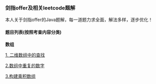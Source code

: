 ### 剑指offer及相关leetcode题解

本人关于剑指offer的Java题解，每一道题力求全面，解法多样，逐步优化！

#### 题目列表(按照考查内容分类)

**数组**

[1. 二维数组中的查找](https://github.com/ustblc/Offer-coming/blob/master/code/二维数组的查找.md)

[2.数组中重复的数字](https://github.com/ustblc/Offer-coming/blob/master/数组中重复的数字.md)

[3.构建乘积数组](https://github.com/ustblc/Offer-coming/blob/master/构建乘积数组.md)


